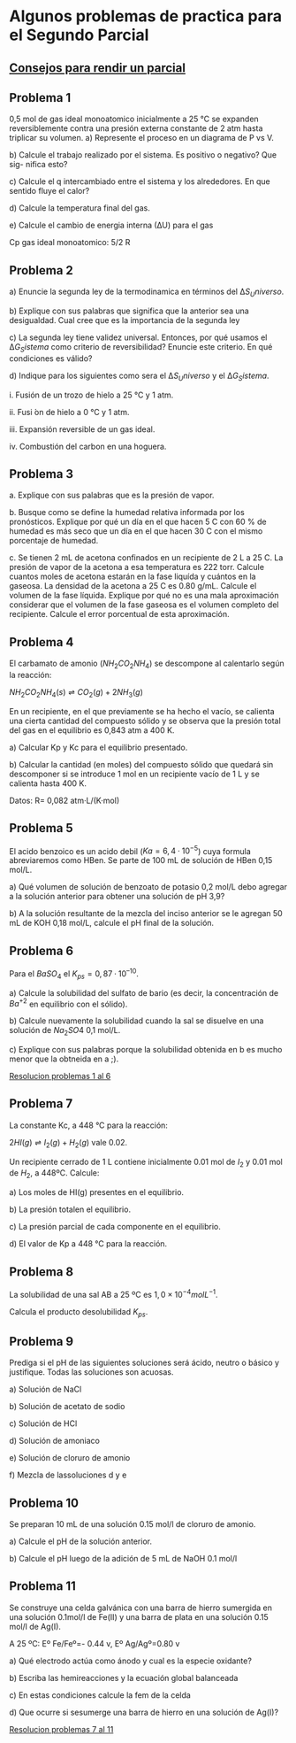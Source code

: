 # Algunos problemas de practica para el Segundo Parcial

## [Consejos para rendir un parcial](Consejos%20para%20resolver%20parciales.md)

## Problema 1
0,5 mol de gas ideal monoatomico inicialmente a 25 °C se expanden reversiblemente contra una presión externa constante de 2 atm hasta triplicar su volumen.
a) Represente el proceso en un diagrama de P vs V.

b) Calcule el trabajo realizado por el sistema. Es positivo o negativo? Que sig- nifica esto?

c) Calcule el q intercambiado entre el sistema y los alrededores. En que sentido fluye el calor?

d) Calcule la temperatura final del gas.

e) Calcule el cambio de energia interna (∆U) para el gas

Cp gas ideal monoatomico: 5/2 R



## Problema 2

a) Enuncie la segunda ley de la termodinamica en términos del $∆S_Universo$. 

b) Explique con sus palabras que significa que la anterior sea una desigualdad. Cual cree que es la importancia de la segunda ley

c) La segunda ley tiene validez universal. Entonces, por qué usamos el $∆G_Sistema$ como criterio de reversibilidad? Enuncie este criterio. En qué condiciones es válido?

d) Indique para los siguientes como sera el $∆S_Universo$ y el $∆G_Sistema$.

i. Fusión de un trozo de hielo a 25 °C y 1 atm. 

ii. Fusi ́on de hielo a 0 °C y 1 atm.

iii. Expansión reversible de un gas ideal.

iv. Combustión del carbon en una hoguera.



## Problema 3

a. Explique con sus palabras que es la presión de vapor.

b. Busque como se define la humedad relativa informada por los pronósticos. Explique por qué un día en el que hacen 5 C con 60 % de humedad es más seco que un día en el que hacen 30 C con el mismo porcentaje de humedad.

c. Se tienen 2 mL de acetona confinados en un recipiente de 2 L a 25 C. La presión de vapor de la acetona a esa temperatura es 222 torr. Calcule cuantos moles de acetona estarán en la fase liquída y cuántos en la gaseosa. La densidad de la acetona a 25 C es 0.80 g/mL. Calcule el volumen de la fase líquida. Explique por qué no es una mala aproximación considerar que el volumen de la fase gaseosa es el volumen completo del recipiente. Calcule el error porcentual de esta aproximación. 



## Problema 4

El carbamato de amonio ($NH_2CO_2NH_4$) se descompone al calentarlo según la reacción:

$NH_2CO_2NH_4(s) \rightleftharpoons CO_2(g) + 2NH_3(g)$

En un recipiente, en el que previamente se ha hecho el vacío, se calienta una cierta cantidad del compuesto sólido y se observa que la presión total del gas en el equilibrio es 0,843 atm a 400 K.

a) Calcular Kp y Kc para el equilibrio presentado.

b) Calcular la cantidad (en moles) del compuesto sólido que quedará sin descomponer si se introduce 1 mol en un recipiente vacío de 1 L y se calienta hasta 400 K.

Datos: R= 0,082 atm·L/(K·mol)



## Problema 5

El acido benzoico es un acido debil ($Ka = 6, 4 · 10^{−5}$) cuya formula abreviaremos como HBen. Se parte de 100 mL de solución de HBen 0,15 mol/L. 

a) Qué volumen de solución de benzoato de potasio 0,2 mol/L debo agregar a la solución anterior para obtener una solución de pH 3,9? 

b) A la solución resultante de la mezcla del inciso anterior se le agregan 50 mL de KOH 0,18 mol/L, calcule el pH final de la solución.



## Problema 6

Para el $BaSO_4$ el $K_{ps} = 0, 87 · 10^{–10}$. 

a) Calcule la solubilidad del sulfato de bario (es decir, la concentración de $Ba^{+2}$ en equilibrio con el sólido). 

b) Calcule nuevamente la solubilidad cuando la sal se disuelve en una solución de $Na_2SO4$ 0,1 mol/L. 

c) Explique con sus palabras porque la solubilidad obtenida en b es mucho menor que la obtneida en a ;).

[Resolucion problemas 1 al 6](/res2/parte1.md)



## Problema 7

La constante Kc, a 448 °C para la reacción:

$2HI(g) \rightleftharpoons I_2(g) + H_2(g)$ vale 0.02.

Un recipiente cerrado de 1 L contiene inicialmente 0.01 mol de $I_2$ y 0.01 mol de $H_2$, a 448ºC. Calcule:

a) Los moles de HI(g) presentes en el equilibrio.

b) La presión totalen el equilibrio.

c) La presión parcial de cada componente en el equilibrio.

d) El valor de Kp a 448 °C para la reacción.



## Problema 8

La solubilidad de una sal AB a 25 ºC es $1,0 \times 10^{-4} mol L^{-1}$. 

Calcula el producto desolubilidad $K_{ps}$.



## Problema 9

Prediga si el pH de las siguientes soluciones será ácido, neutro o básico y justifique. Todas las soluciones son acuosas.

a) Solución de NaCl

b) Solución de acetato de sodio

c) Solución de HCl

d) Solución de amoniaco

e) Solución de cloruro de amonio

f) Mezcla de lassoluciones d y e



## Problema 10

Se preparan 10 mL de una solución 0.15 mol/l de cloruro de amonio.

a) Calcule el pH de la solución anterior.

b) Calcule el pH luego de la adición de 5 mL de NaOH 0.1 mol/l



## Problema 11

Se construye una celda galvánica con una barra de hierro sumergida en una solución 0.1mol/l de Fe(II) y una barra de plata en una solución 0.15 mol/l de Ag(I).

A 25 ºC: Eº Fe/Feº=- 0.44 v, Eº Ag/Agº=0.80 v

a) Qué electrodo actúa como ánodo y cual es la especie oxidante?

b) Escriba las hemireacciones y la ecuación global balanceada

c) En estas condiciones calcule la fem de la celda

d) Que ocurre si sesumerge una barra de hierro en una solución de Ag(I)?



[Resolucion problemas 7 al 11](/res2/parte2.pdf)



